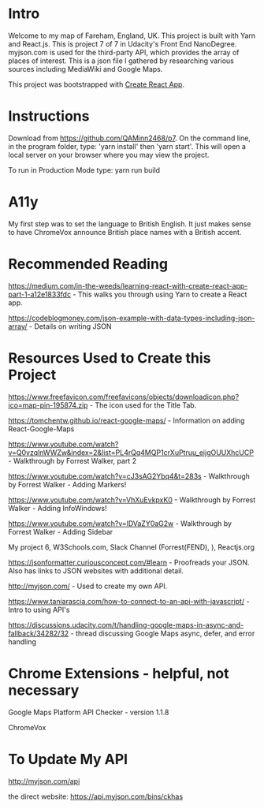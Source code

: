 # Intro

Welcome to my map of Fareham, England, UK.  This project is built with Yarn and React.js.  This is project 7 of 7 in Udacity's Front End NanoDegree.  myjson.com is used for the third-party API, which provides the array of places of interest.  This is a json file I gathered by researching various sources including MediaWiki and Google Maps.

This project was bootstrapped with [Create React App](https://github.com/facebook/create-react-app).


# Instructions

Download from https://github.com/QAMinn2468/p7.  On the command line, in the program folder, type: 'yarn install' then 'yarn start'.  This will open a local server on your browser where you may view the project.

To run in Production Mode type: yarn run build


# A11y

My first step was to set the language to British English.  It just makes sense to have ChromeVox announce British place names with a British accent.



# Recommended Reading

https://medium.com/in-the-weeds/learning-react-with-create-react-app-part-1-a12e1833fdc - This walks you through using Yarn to create a React app.

https://codeblogmoney.com/json-example-with-data-types-including-json-array/ - Details on writing JSON




# Resources Used to Create this Project

https://www.freefavicon.com/freefavicons/objects/downloadicon.php?ico=map-pin-195874.zip - The icon used for the Title Tab.

https://tomchentw.github.io/react-google-maps/  - Information on adding React-Google-Maps

https://www.youtube.com/watch?v=Q0vzqlnWWZw&index=2&list=PL4rQq4MQP1crXuPtruu_eijgOUUXhcUCP - Walkthrough by Forrest Walker, part 2

https://www.youtube.com/watch?v=cJ3sAG2Ybq4&t=283s - Walkthrough by Forrest Walker - Adding Markers!

https://www.youtube.com/watch?v=VhXuEvkpxK0 - Walkthrough by Forrest Walker - Adding InfoWindows!

https://www.youtube.com/watch?v=lDVaZY0aG2w - Walkthrough by Forrest Walker - Adding Sidebar

My project 6, W3Schools.com, Slack Channel (Forrest(FEND), ), Reactjs.org

https://jsonformatter.curiousconcept.com/#learn - Proofreads your JSON. Also has links to JSON websites with additional detail.

http://myjson.com/ - Used to create my own API.

https://www.taniarascia.com/how-to-connect-to-an-api-with-javascript/ - Intro to using API's

https://discussions.udacity.com/t/handling-google-maps-in-async-and-fallback/34282/32 - thread discussing Google Maps async, defer, and error handling


# Chrome Extensions - helpful, not necessary

Google Maps Platform API Checker - version 1.1.8

ChromeVox


# To Update My API

http://myjson.com/api

the direct website: https://api.myjson.com/bins/ckhas
